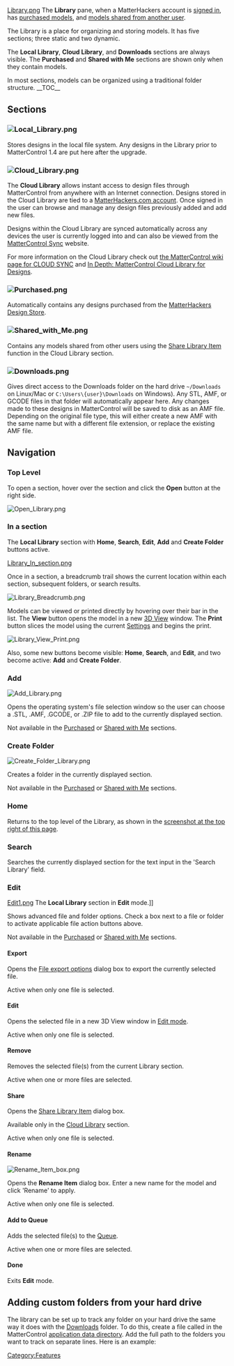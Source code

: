[Library.png](http://wiki.mattercontrol.com/images/9/9b/597x428xLibrary.png.pagespeed.ic.JAogOlY8-U.png "Library.png")
The **Library** pane, when a MatterHackers account is [signed
in](sign-in.md), has [purchased models](#Purchased),
and [models shared from another
user](file-menu.md#Enter_Share_Code).


The Library is a place for organizing and storing models. It has
five sections; three static and two dynamic.

The **Local Library**, **Cloud Library**, and **Downloads** sections are
always visible. The **Purchased** and **Shared with Me** sections are
shown only when they contain models.

In most sections, models can be organized using a traditional folder
structure.
\_\_TOC\_\_

## Sections

### <span class="mw-headline" id="Local_Library">![Local\_Library.png](http://wiki.mattercontrol.com/images/7/79/Local_Library.png "Local_Library.png")</span>

Stores designs in the local file system. Any designs in the Library
prior to MatterControl 1.4 are put here after the
upgrade.

### <span class="mw-headline" id="Cloud_Library">![Cloud\_Library.png](http://wiki.mattercontrol.com/images/3/3f/Cloud_Library.png "Cloud_Library.png")</span>

The **Cloud Library** allows instant access to design files through
MatterControl from anywhere with an Internet connection. Designs stored
in the Cloud Library are tied to a [MatterHackers.com
account](matterhackers.com-account.md). Once signed in the user
can browse and manage any design files previously added and add new
files.

Designs within the Cloud Library are synced automatically across any
devices the user is currently logged into and can also be viewed from
the [MatterControl Sync](https://sync.mattercontrol.com/) website.

For more information on the Cloud Library check out [the MatterControl
wiki page for CLOUD SYNC](cloud.md#File_Sharing) and [In Depth:
MatterControl Cloud Library for
Designs](http://www.matterhackers.com/articles/in-depth-mattercontrol-cloud-library).

### <span class="mw-headline" id="Purchased">![Purchased.png](http://wiki.mattercontrol.com/images/9/9f/Purchased.png "Purchased.png")</span>

Automatically contains any designs purchased from the [MatterHackers
Design
Store](http://www.matterhackers.com/store/digital-designs).

### <span class="mw-headline" id="Shared with Me">![Shared\_with\_Me.png](http://wiki.mattercontrol.com/images/d/d8/Shared_with_Me.png "Shared_with_Me.png")</span>

Contains any models shared from other users using the [Share Library
Item](library/share-library-item) function in the Cloud
Library
section.

### <span class="mw-headline" id="Downloads">![Downloads.png](http://wiki.mattercontrol.com/images/a/a1/Downloads.png "Downloads.png")</span>

Gives direct access to the Downloads folder on the hard drive
`~/Downloads` on Linux/Mac or `C:\Users\{user}\Downloads` on Windows).
Any STL, AMF, or GCODE files in that folder will automatically appear
here. Any changes made to these designs in MatterControl will be saved
to disk as an AMF file. Depending on the original file type, this will
either create a new AMF with the same name but with a different file
extension, or replace the existing AMF file.

## Navigation

### Top Level

To open a section, hover over the section and click the **Open** button
at the right side.

![Open\_Library.png](http://wiki.mattercontrol.com/images/7/78/Open_Library.png "Open_Library.png")

### In a section

The **Local Library** section with **Home**, **Search**, **Edit**,
**Add** and **Create Folder** buttons active.

[Library_In_section.png](http://wiki.mattercontrol.com/images/4/4c/597x382xLibrary_In_section.png.pagespeed.ic.0N8any_CvH.png "Library_In_section.png")

Once in a section, a breadcrumb trail shows the current location
within each section, subsequent folders, or search results.

![Library\_Breadcrumb.png](http://wiki.mattercontrol.com/images/6/6f/Library_Breadcrumb.png "Library_Breadcrumb.png")

Models can be viewed or printed directly by hovering over their bar in
the list. The **View** button opens the model in a new [3D
View](3d-view.md) window. The **Print** button slices the model
using the current [Settings](settings) and begins the print.

![Library\_View\_Print.png](http://wiki.mattercontrol.com/images/8/8f/Library_View_Print.png
"Library_View_Print.png")

Also, some new buttons become visible: **Home**, **Search**, and
**Edit**, and two become active: **Add** and **Create Folder**.

### Add

![Add\_Library.png](http://wiki.mattercontrol.com/images/9/92/Add_Library.png "Add_Library.png")

Opens the operating system's file selection window so the user can
choose a .STL, .AMF, .GCODE, or .ZIP file to add to the currently
displayed section.

Not available in the [Purchased](#Purchased) or [Shared with
Me](#Shared_with_Me) sections.

### Create Folder

![Create\_Folder\_Library.png](http://wiki.mattercontrol.com/images/0/09/Create_Folder_Library.png
"Create_Folder_Library.png")

Creates a folder in the currently displayed section.

Not available in the [Purchased](#Purchased) or [Shared with
Me](#Shared_with_Me) sections.

### Home

Returns to the top level of the Library, as shown in the [screenshot at
the top right of this page](:file:library.png).

### Search

Searches the currently displayed section for the text input in the
'Search Library' field.

### Edit

[Edit1.png](http://wiki.mattercontrol.com/images/0/0c/590x396xEdit1.png.pagespeed.ic.b3XKE54gr7.png "Edit1.png")
The **Local Library** section in **Edit** mode.\]\]

Shows advanced file and folder options. Check a box next to a file or
folder to activate applicable file action buttons above.

Not available in the [Purchased](#Purchased) or [Shared with
Me](#Shared_with_Me) sections.

#### Export

Opens the [File export options](file-export-options.md) dialog
box to export the currently selected file.

Active when only one file is selected.

#### Edit

Opens the selected file in a new 3D View window in [Edit
mode](3d-view/edit).

Active when only one file is selected.

#### Remove

Removes the selected file(s) from the current Library section.

Active when one or more files are selected.

#### Share

Opens the [Share Library Item](library/share-library-item)
dialog box.

Available only in the [Cloud Library](#Cloud_Library)
section.

Active when only one file is selected.

#### Rename

![Rename\_Item\_box.png](http://wiki.mattercontrol.com/images/4/41/Rename_Item_box.png "Rename_Item_box.png")

Opens the **Rename Item** dialog box. Enter a new name for the model and
click 'Rename' to apply.

Active when only one file is selected.

#### Add to Queue

Adds the selected file(s) to the [Queue](queue.md).

Active when one or more files are selected.

#### Done

Exits **Edit** mode.

## Adding custom folders from your hard drive

The library can be set up to track any folder on your hard drive the
same way it does with the [Downloads](library.md#Downloads)
folder. To do this, create a file called  in the MatterControl
[application data directory](data-directory.md). Add the full
path to the folders you want to track on separate lines. Here is an
example:

[Category:Features](category:features)
